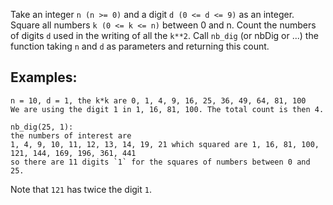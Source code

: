 Take an integer `n (n >= 0)` and a digit `d (0 <= d <= 9)` as an integer. Square all numbers `k (0 <= k <= n)` between 0
and n. Count the numbers of
digits `d` used in the writing of all the `k**2`. Call `nb_dig` (or nbDig or ...) the function taking `n` and `d` as
parameters and returning this count.

## Examples:

```
n = 10, d = 1, the k*k are 0, 1, 4, 9, 16, 25, 36, 49, 64, 81, 100
We are using the digit 1 in 1, 16, 81, 100. The total count is then 4.

nb_dig(25, 1):
the numbers of interest are
1, 4, 9, 10, 11, 12, 13, 14, 19, 21 which squared are 1, 16, 81, 100, 121, 144, 169, 196, 361, 441
so there are 11 digits `1` for the squares of numbers between 0 and 25.
```

Note that `121` has twice the digit `1`.
